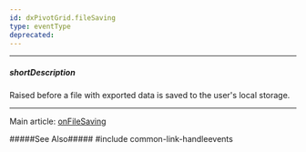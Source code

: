 ```yaml
---
id: dxPivotGrid.fileSaving
type: eventType
deprecated: 
---
```

---
##### shortDescription
Raised before a file with exported data is saved to the user's local storage.

---
Main article: [onFileSaving](/api-reference/10%20UI%20Components/dxPivotGrid/1%20Configuration/onFileSaving.md '/Documentation/ApiReference/UI_Components/dxPivotGrid/Configuration/#onFileSaving')

#####See Also#####
#include common-link-handleevents